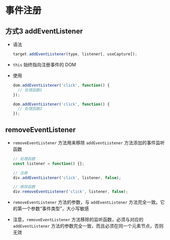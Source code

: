 # 事件注册

## 方式3 addEventListener

+ 语法

  ```js
  target.addEventListener(type, listener[, useCapture]);
  ```

+ `this` 始终指向注册事件的 DOM

+ 使用

  ```js
  dom.addEventListener('click', function() {
    // 处理函数1
  });

  dom.addEventListener('click', function() {
    // 处理函数2
  });
  ```

## removeEventListener

+ `removeEventListener` 方法用来移除 `addEventListener` 方法添加的事件监听函数

  ```js
  // 处理函数
  const listener = function() {};

  // 注册
  div.addEventListener('click', listener, false);

  // 移除函数
  div.removeEventListener('click', listener, false);
  ```

+ `removeEventListener` 方法的参数，与 `addEventListener` 方法完全一致。它的第一个参数“事件类型”，大小写敏感

+ 注意，`removeEventListener` 方法移除的监听函数，必须与对应的 `addEventListener` 方法的参数完全一致，而且必须在同一个元素节点，否则无效
